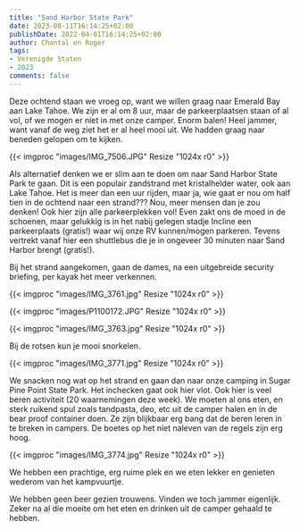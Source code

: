 ```yaml
---
title: "Sand Harbor State Park"
date: 2023-08-11T16:14:25+02:00
publishDate: 2022-04-01T16:14:25+02:00
author: Chantal en Roger
tags:
- Verenigde Staten
- 2023
comments: false
---
```


Deze ochtend staan we vroeg op, want we willen graag naar Emerald Bay aan Lake Tahoe. We zijn er al om 8 uur, maar de parkeerplaatsen staan of al vol, of we mogen er niet in met onze camper. Enorm balen! Heel jammer, want vanaf de weg ziet het er al heel mooi uit. We hadden graag naar beneden gelopen om te kijken.

{{< imgproc "images/IMG_7506.JPG" Resize "1024x r0" >}}

Als alternatief denken we er slim aan te doen om naar Sand Harbor State Park te gaan. Dit is een populair zandstrand met kristalhelder water, ook aan Lake Tahoe. Het is meer dan een uur rijden, maar ja, wie gaat er nou om half tien in de ochtend naar een strand??? Nou, meer mensen dan je zou denken! Ook hier zijn alle parkeerplekken vol! Even zakt ons de moed in de schoenen, maar gelukkig is in het nabij gelegen stadje Incline een parkeerplaats (gratis!) waar wij onze RV kunnen/mogen parkeren. Tevens vertrekt vanaf hier een shuttlebus die je in ongeveer 30 minuten naar Sand Harbor brengt (gratis!).

Bij het strand aangekomen, gaan de dames, na een uitgebreide security briefing, per kayak het meer verkennen.

{{< imgproc "images/IMG_3761.jpg" Resize "1024x r0" >}}

{{< imgproc "images/P1100172.JPG" Resize "1024x r0" >}}

{{< imgproc "images/IMG_3763.jpg" Resize "1024x r0" >}}

Bij de rotsen kun je mooi snorkelen.

{{< imgproc "images/IMG_3771.jpg" Resize "1024x r0" >}}

We snacken nog wat op het strand en gaan dan naar onze camping in Sugar Pine Point State Park. Het inchecken gaat ook hier vlot. Ook hier is veel beren activiteit (20 waarnemingen deze week). We moeten al ons eten, en sterk ruikend spul zoals tandpasta, deo, etc uit de camper halen en in de bear proof container doen. Ze zijn blijkbaar erg bang dat de beren leren in te breken in campers. De boetes op het niet naleven van de regels zijn erg hoog.

{{< imgproc "images/IMG_3774.jpg" Resize "1024x r0" >}}

We hebben een prachtige, erg ruime plek en we eten lekker en genieten wederom van het kampvuurtje.

We hebben geen beer gezien trouwens. Vinden we toch jammer eigenlijk. Zeker na al die moeite om het eten en drinken uit de camper gehaald te hebben.
